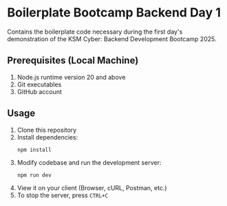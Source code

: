 # Boilerplate Bootcamp Backend Day 1
Contains the boilerplate code necessary during the first day's demonstration of
the KSM Cyber: Backend Development Bootcamp 2025.

## Prerequisites (Local Machine)
1. Node.js runtime version 20 and above
2. Git executables
3. GitHub account

## Usage
1. Clone this repository
2. Install dependencies:
   ```
   npm install
   ```
3. Modify codebase and run the development server:
   ```
   npm run dev
   ```
4. View it on your client (Browser, cURL, Postman, etc.)
5. To stop the server, press `CTRL+C`
